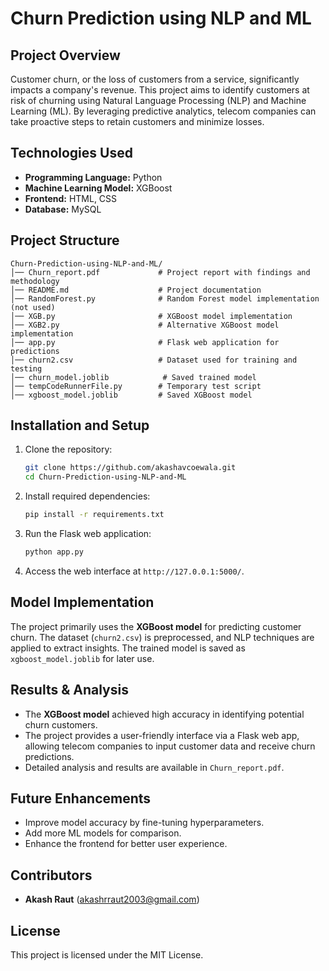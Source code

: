 
# Churn Prediction using NLP and ML

## Project Overview
Customer churn, or the loss of customers from a service, significantly impacts a company's revenue. This project aims to identify customers at risk of churning using Natural Language Processing (NLP) and Machine Learning (ML). By leveraging predictive analytics, telecom companies can take proactive steps to retain customers and minimize losses.

## Technologies Used
- **Programming Language:** Python
- **Machine Learning Model:** XGBoost
- **Frontend:** HTML, CSS
- **Database:** MySQL

## Project Structure
```
Churn-Prediction-using-NLP-and-ML/
│── Churn_report.pdf             # Project report with findings and methodology
│── README.md                    # Project documentation
│── RandomForest.py              # Random Forest model implementation (not used)
│── XGB.py                       # XGBoost model implementation
│── XGB2.py                      # Alternative XGBoost model implementation
│── app.py                       # Flask web application for predictions
│── churn2.csv                   # Dataset used for training and testing
│── churn_model.joblib            # Saved trained model
│── tempCodeRunnerFile.py        # Temporary test script
│── xgboost_model.joblib         # Saved XGBoost model
```

## Installation and Setup
1. Clone the repository:
   ```sh
   git clone https://github.com/akashavcoewala.git
   cd Churn-Prediction-using-NLP-and-ML
   ```
2. Install required dependencies:
   ```sh
   pip install -r requirements.txt
   ```
3. Run the Flask web application:
   ```sh
   python app.py
   ```
4. Access the web interface at `http://127.0.0.1:5000/`.

## Model Implementation
The project primarily uses the **XGBoost model** for predicting customer churn. The dataset (`churn2.csv`) is preprocessed, and NLP techniques are applied to extract insights. The trained model is saved as `xgboost_model.joblib` for later use.

## Results & Analysis
- The **XGBoost model** achieved high accuracy in identifying potential churn customers.
- The project provides a user-friendly interface via a Flask web app, allowing telecom companies to input customer data and receive churn predictions.
- Detailed analysis and results are available in `Churn_report.pdf`.

## Future Enhancements
- Improve model accuracy by fine-tuning hyperparameters.
- Add more ML models for comparison.
- Enhance the frontend for better user experience.

## Contributors
- **Akash Raut** (akashrraut2003@gmail.com)

## License
This project is licensed under the MIT License.
